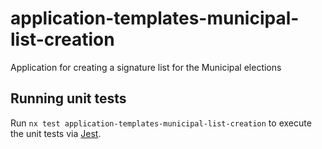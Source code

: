# application-templates-municipal-list-creation

Application for creating a signature list for the Municipal elections

## Running unit tests

Run `nx test application-templates-municipal-list-creation` to execute the unit tests via [Jest](https://jestjs.io).

